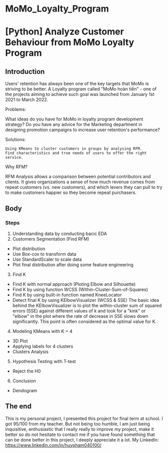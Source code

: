 # MoMo_Loyalty_Program

# [Python] Analyze Customer Behaviour from MoMo Loyalty Program

## Introduction

Users' retention has always been one of the key targets that MoMo is striving to be better. A Loyalty program called "MoMo hoàn tiền" - one of the projects aiming to achieve such goal was launched from January 1st 2021 to March 2022.

Problems:

What ideas do you have for MoMo in loyalty program development strategy? Do you have any advice for the Marketing department in designing promotion campaigns to increase user retention's performance?

Solutions:

    Using KMeans to cluster customers in groups by analysing RFM.
    Find characteristics and true needs of users to offer the right service.

Why RFM?

RFM Analysis allows a comparison between potential contributors and clients. It gives organizations a sense of how much revenue comes from repeat customers (vs. new customers), and which levers they can pull to try to make customers happier so they become repeat purchasers.

## Body

### Steps
1. Understanding data by conducting bacic EDA
2. Customers Segmentation (Find RFM)
  - Plot distribution
  - Use Box-cox to transform data
  - Use StandardScaler to scale data
  - Plot final distribution after doing some feature engineering
3. Find K
  - Find K with normal approach (Ploting Elbow and Silhouette)
  - Find K by using function WCSS (Within-Cluster-Sum-of-Squares)
  - Find K by using built-in function named KneeLocator
  - Detect final K by using KElbowVisualizer (WCSS & SSE)
The basic idea behind the KElbowVisualizer is to plot the within-cluster sum of squared errors (SSE) against different values of k and look for a "kink" or "elbow" in  the plot where the rate of decrease in SSE slows down significantly. This point is often considered as the optimal value for K.

4. Modeling KMeans with K = 4
  - 3D Plot
  - Applying labels for 4 clusters
  - Clusters Analysis
5. Hypothesis Testing with T-test
  - Reject the H0 
6. Conclusion
  - Dendogram

## The end
This is my personal project, I presented this project for final term at school. I got 95/100 from my teacher. But not being too humble, I am just being inquisitive, enthusiastic that I really really to improve my project, make it better so do not hesitate to contact me if you have found something that can be done better in this project, I deeply appreciate it a lot.
My LinkedIn: https://www.linkedin.com/in/huypham040100/
